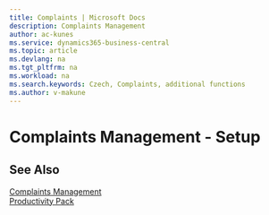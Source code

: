 ```yaml
---
title: Complaints | Microsoft Docs
description: Complaints Management
author: ac-kunes
ms.service: dynamics365-business-central
ms.topic: article
ms.devlang: na
ms.tgt_pltfrm: na
ms.workload: na
ms.search.keywords: Czech, Complaints, additional functions
ms.author: v-makune
---
```


# Complaints Management - Setup

## See Also

[Complaints Management](ac-complaints-management.md)  
[Productivity Pack](ac-productivity-pack.md)

